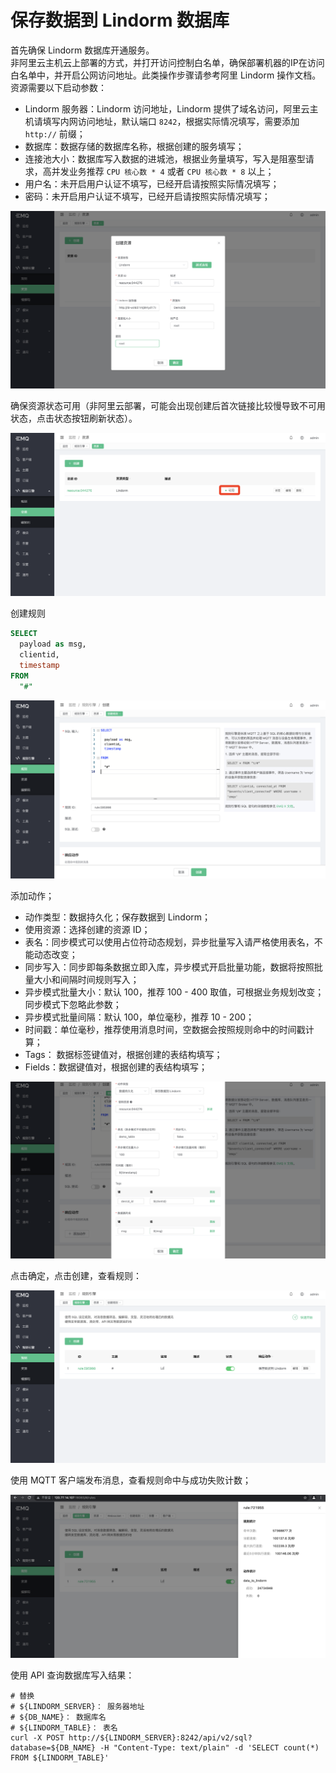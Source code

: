 # 保存数据到 Lindorm 数据库

首先确保 Lindorm 数据库开通服务。
</br>
非阿里云主机云上部署的方式，并打开访问控制白名单，确保部署机器的IP在访问白名单中，并开启公网访问地址。此类操作步骤请参考阿里 Lindorm 操作文档。
</br>
资源需要以下启动参数：

- Lindorm 服务器：Lindorm 访问地址，Lindorm 提供了域名访问，阿里云主机请填写内网访问地址，默认端口 `8242`，根据实际情况填写，需要添加 `http://` 前缀；
- 数据库：数据存储的数据库名称，根据创建的服务填写；
- 连接池大小：数据库写入数据的进城池，根据业务量填写，写入是阻塞型请求，高并发业务推荐 `CPU 核心数 * 4` 或者 `CPU 核心数 * 8` 以上；
- 用户名：未开启用户认证不填写，已经开启请按照实际情况填写；
- 密码：未开启用户认证不填写，已经开启请按照实际情况填写；

![image](./assets/rule-engine/lindorm_create_resource.png)

确保资源状态可用（非阿里云部署，可能会出现创建后首次链接比较慢导致不可用状态，点击状态按钮刷新状态）。

![image](./assets/rule-engine/lindorm_resource_status.png)

创建规则

```SQL
SELECT
  payload as msg,
  clientid,
  timestamp
FROM
  "#"
```

![image](./assets/rule-engine/lindorm_create_rule.png)

添加动作；

- 动作类型：数据持久化；保存数据到 Lindorm；
- 使用资源：选择创建的资源 ID；
- 表名：同步模式可以使用占位符动态规划，异步批量写入请严格使用表名，不能动态改变；
- 同步写入：同步即每条数据立即入库，异步模式开启批量功能，数据将按照批量大小和间隔时间规则写入；
- 异步模式批量大小：默认 100，推荐 100 - 400 取值，可根据业务规划改变；同步模式下忽略此参数；
- 异步模式批量间隔：默认 100，单位毫秒，推荐 10 - 200；
- 时间戳：单位毫秒，推荐使用消息时间，空数据会按照规则命中的时间戳计算；
- Tags： 数据标签键值对，根据创建的表结构填写；
- Fields：数据键值对，根据创建的表结构填写；

![image](./assets/rule-engine/lindorm_create_action.png)

点击确定，点击创建，查看规则：

![image](./assets/rule-engine/lindorm_create_rule_over.png )

使用 MQTT 客户端发布消息，查看规则命中与成功失败计数；

![image](./assets/rule-engine/lindorm_create_rule_run.png )

使用 API 查询数据库写入结果：

```shell
# 替换
# ${LINDORM_SERVER}： 服务器地址
# ${DB_NAME}： 数据库名
# ${LINDORM_TABLE}： 表名
curl -X POST http://${LINDORM_SERVER}:8242/api/v2/sql?database=${DB_NAME} -H "Content-Type: text/plain" -d 'SELECT count(*) FROM ${LINDORM_TABLE}'
```
